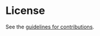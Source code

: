 # License

See the
[guidelines for contributions](https://github.com/thpts/draft-peterson-dns-trust/blob/master/CONTRIBUTING.md).
